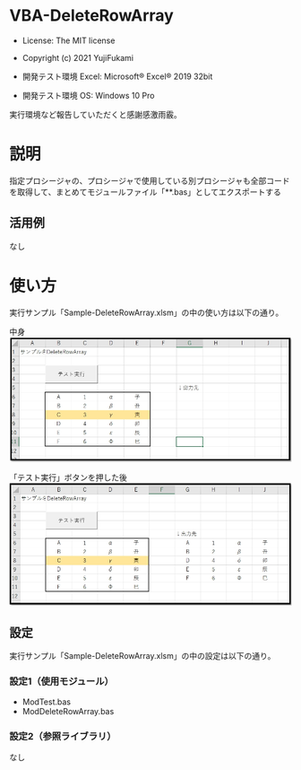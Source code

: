 # VBA-DeleteRowArray
- License: The MIT license

- Copyright (c) 2021 YujiFukami

- 開発テスト環境 Excel: Microsoft® Excel® 2019 32bit 

- 開発テスト環境 OS: Windows 10 Pro

実行環境など報告していただくと感謝感激雨霰。

# 説明
指定プロシージャの、プロシージャで使用している別プロシージャも全部コードを取得して、まとめてモジュールファイル「**.bas」としてエクスポートする

## 活用例
なし

# 使い方
実行サンプル「Sample-DeleteRowArray.xlsm」の中の使い方は以下の通り。


中身
![サンプル実行前](Readme用/サンプル実行前.jpg)


「テスト実行」ボタンを押した後
![サンプル実行後](Readme用/サンプル実行後.jpg)


## 設定
実行サンプル「Sample-DeleteRowArray.xlsm」の中の設定は以下の通り。

### 設定1（使用モジュール）

-  ModTest.bas
-  ModDeleteRowArray.bas

### 設定2（参照ライブラリ）
なし

